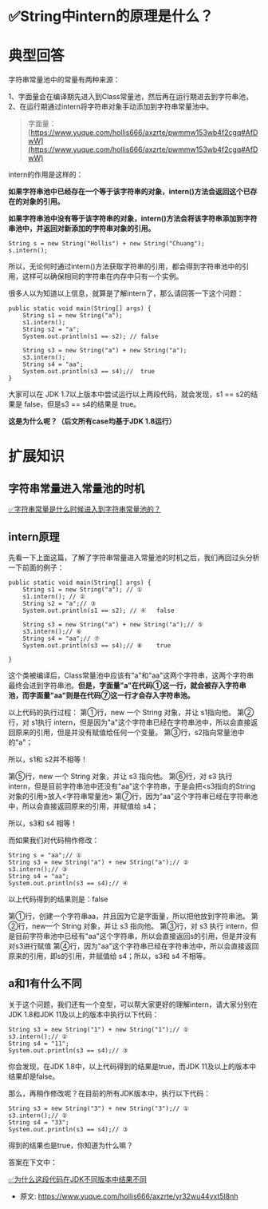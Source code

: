 # ✅String中intern的原理是什么？
<!--page header-->

<a name="sM1Ep"></a>
# 典型回答

字符串常量池中的常量有两种来源：

1、字面量会在编译期先进入到Class常量池，然后再在运行期进去到字符串池，
2、在运行期通过intern将字符串对象手动添加到字符串常量池中。

> 字面量：[https://www.yuque.com/hollis666/axzrte/pwmmw153wb4f2cgq#AfDwW](https://www.yuque.com/hollis666/axzrte/pwmmw153wb4f2cgq#AfDwW)


intern的作用是这样的：

**如果字符串池中已经存在一个等于该字符串的对象，intern()方法会返回这个已存在的对象的引用。**

**如果字符串池中没有等于该字符串的对象，intern()方法会将该字符串添加到字符串池中，并返回对新添加的字符串对象的引用。**

```
String s = new String("Hollis") + new String("Chuang");
s.intern();
```


所以，无论何时通过intern()方法获取字符串的引用，都会得到字符串池中的引用，这样可以确保相同的字符串在内存中只有一个实例。

很多人以为知道以上信息，就算是了解intern了，那么请回答一下这个问题：

```
public static void main(String[] args) {
    String s1 = new String("a"); 
    s1.intern(); 
    String s2 = "a";
    System.out.println(s1 == s2); // false
    
    String s3 = new String("a") + new String("a");
    s3.intern();
    String s4 = "aa";
    System.out.println(s3 == s4);//  true
}
```

大家可以在 JDK 1.7以上版本中尝试运行以上两段代码，就会发现，s1 == s2的结果是 false，但是s3 == s4的结果是 true。

**这是为什么呢？（后文所有case均基于JDK 1.8运行）**
<a name="Yd1XF"></a>
# 扩展知识

<a name="gpwWO"></a>
## 字符串常量进入常量池的时机

[✅字符串常量是什么时候进入到字符串常量池的？](https://www.yuque.com/hollis666/axzrte/os0m38kyugpxvgsq?view=doc_embed)

<a name="l7j8R"></a>
## intern原理

先看一下上面这篇，了解了字符串常量进入常量池的时机之后，我们再回过头分析一下前面的例子：

```
public static void main(String[] args) {
    String s1 = new String("a"); // ①
    s1.intern(); // ②
    String s2 = "a";// ③
    System.out.println(s1 == s2); // ④   false
    
    String s3 = new String("a") + new String("a");// ⑤
    s3.intern();// ⑥
    String s4 = "aa";// ⑦
    System.out.println(s3 == s4);// ⑧    true

}
```


这个类被编译后，Class常量池中应该有"a"和"aa"这两个字符串，这两个字符串最终会进到字符串池。**但是，字面量"a"在代码①这一行，就会被存入字符串池，而字面量"aa"则是在代码⑦这一行才会存入字符串池。**

以上代码的执行过程：
第①行，new 一个 String 对象，并让 s1指向他。
第②行，对 s1执行 intern，但是因为"a"这个字符串已经在字符串池中，所以会直接返回原来的引用，但是并没有赋值给任何一个变量。
第③行，s2指向常量池中的"a"；

所以，s1和 s2并不相等！

第⑤行，new 一个 String 对象，并让 s3 指向他。
第⑥行，对 s3 执行 intern，但是目前字符串池中还没有"aa"这个字符串，于是会把<s3指向的String对象的引用>放入<字符串常量池>
第⑦行，因为"aa"这个字符串已经在字符串池中，所以会直接返回原来的引用，并赋值给 s4；

所以，s3和 s4 相等！

而如果我们对代码稍作修改：

```
String s = "aa";// ①
String s3 = new String("a") + new String("a");// ②
s3.intern();// ③
String s4 = "aa";
System.out.println(s3 == s4);// ④
```

以上代码得到的结果则是：false

第①行，创建一个字符串aa，并且因为它是字面量，所以把他放到字符串池。
第②行，new一个 String 对象，并让 s3 指向他。
第③行，对 s3 执行 intern，但是目前字符串池中已经有"aa"这个字符串，所以会直接返回s的引用，但是并没有对s3进行赋值
第④行，因为"aa"这个字符串已经在字符串池中，所以会直接返回原来的引用，即s的引用，并赋值给 s4；所以，s3和 s4 不相等。

<a name="sGvlN"></a>
## a和1有什么不同

关于这个问题，我们还有一个变型，可以帮大家更好的理解intern，请大家分别在JDK 1.8和JDK 11及以上的版本中执行以下代码：

```
String s3 = new String("1") + new String("1");// ①
s3.intern();// ②
String s4 = "11";
System.out.println(s3 == s4);// ③
```

你会发现，在JDK 1.8中，以上代码得到的结果是true，而JDK 11及以上的版本中结果却是false。

那么，再稍作修改呢？在目前的所有JDK版本中，执行以下代码：

```
String s3 = new String("3") + new String("3");// ①
s3.intern();// ②
String s4 = "33";
System.out.println(s3 == s4);// ③
```

得到的结果也是true，你知道为什么嘛？

答案在下文中：

[✅为什么这段代码在JDK不同版本中结果不同](https://www.yuque.com/hollis666/axzrte/iky8sebui0cv6sli?view=doc_embed)


<!--page footer-->
- 原文: <https://www.yuque.com/hollis666/axzrte/yr32wu44yxt5l8nh>